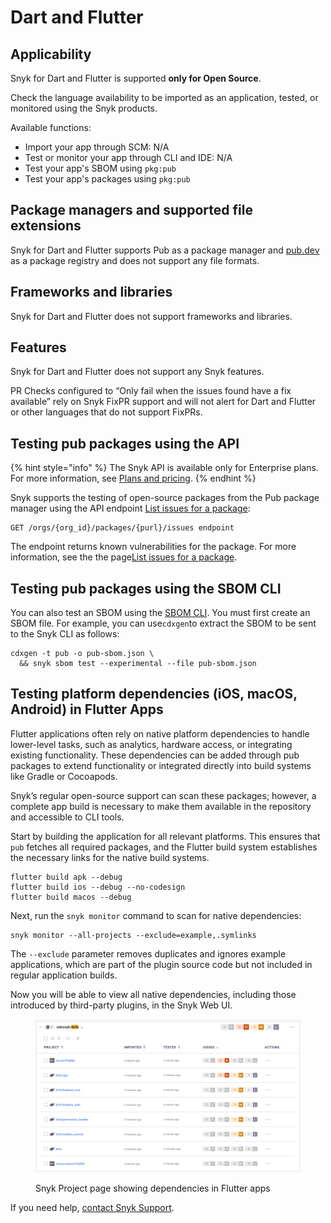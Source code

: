 # Dart and Flutter

## Applicability

Snyk for Dart and Flutter is supported **only for Open Source**.

Check the language availability to be imported as an application, tested, or monitored using the Snyk products.

Available functions:

* Import your app through SCM: N/A
* Test or monitor your app through CLI and IDE: N/A
* Test your app's SBOM using `pkg:pub`
* Test your app's packages using `pkg:pub`

## Package managers and supported file extensions

Snyk for Dart and Flutter supports Pub as a package manager and [pub.dev](https://pub.dev/) as a package registry and does not support any file formats.

## Frameworks and libraries

Snyk for Dart and Flutter does not support frameworks and libraries.

## Features

Snyk for Dart and Flutter does not support any Snyk features.

PR Checks configured to “Only fail when the issues found have a fix available” rely on Snyk FixPR support and will not alert for Dart and Flutter or other languages that do not support FixPRs.

## Testing pub packages using the API

{% hint style="info" %}
The Snyk API is available only for Enterprise plans. For more information, see [Plans and pricing](https://snyk.io/plans).
{% endhint %}

Snyk supports the testing of open-source packages from the Pub package manager using the API endpoint [List issues for a package](../snyk-api/reference/issues.md#orgs-org_id-packages-purl-issues):

```
GET /orgs/{org_id}/packages/{purl}/issues endpoint
```

The endpoint returns known vulnerabilities for the package. For more information, see the the page[List issues for a package](../snyk-api/using-specific-snyk-apis/issues-list-issues-for-a-package.md).

## Testing pub packages using the SBOM CLI

You can also test an SBOM using the [SBOM CLI](../snyk-cli/commands/sbom.md). You must first create an SBOM file. For example, you can use`cdxgen`to extract the SBOM to be sent to the Snyk CLI as follows:

```
cdxgen -t pub -o pub-sbom.json \
  && snyk sbom test --experimental --file pub-sbom.json
```

## Testing platform dependencies (iOS, macOS, Android) in Flutter Apps

Flutter applications often rely on native platform dependencies to handle lower-level tasks, such as analytics, hardware access, or integrating existing functionality. These dependencies can be added through pub packages to extend functionality or integrated directly into build systems like Gradle or Cocoapods.

Snyk’s regular open-source support can scan these packages; however, a complete app build is necessary to make them available in the repository and accessible to CLI tools.

Start by building the application for all relevant platforms. This ensures that `pub` fetches all required packages, and the Flutter build system establishes the necessary links for the native build systems.

```
flutter build apk --debug
flutter build ios --debug --no-codesign
flutter build macos --debug
```

Next, run the `snyk monitor` command to scan for native dependencies:

```
snyk monitor --all-projects --exclude=example,.symlinks
```

The `--exclude` parameter removes duplicates and ignores example applications, which are part of the plugin source code but not included in regular application builds.

Now you will be able to view all native dependencies, including those introduced by third-party plugins, in the Snyk Web UI.

<figure><img src="../.gitbook/assets/image (571).png" alt=""><figcaption><p>Snyk Project page showing dependencies in Flutter apps</p></figcaption></figure>

If you need help, [contact Snyk Support](https://support.snyk.io).
